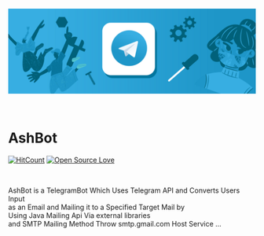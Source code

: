 

![](telegram.png)

</br>

# AshBot

[![HitCount](http://hits.dwyl.com/AshkanE11/AshBot.svg)](http://hits.dwyl.com/AshkanE11/AshBot)
[![Open Source Love](https://badges.frapsoft.com/os/v3/open-source.svg?v=103)](https://github.com/ellerbrock/open-source-badges/)


</br>

AshBot is a TelegramBot Which Uses Telegram API and Converts Users Input </br>
as an Email and Mailing it to a Specified Target Mail by </br>
Using Java Mailing Api Via external libraries </br>
and SMTP Mailing Method Throw smtp.gmail.com Host Service ... </br>
